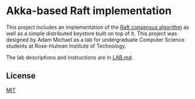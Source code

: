 # Akka-based Raft implementation

This project includes an implementation of the [Raft consensus algorithm](https://raft.github.io/) as well as a simple distributed keystore built on top of it. This project was designed by Adam Michael as a lab for undergraduate Computer Science students at Rose-Hulman Institute of Technology.

The lab descriptions and instructions are in [LAB.md](LAB.md).

## License

[MIT](https://github.com/aj-michael/raft/blob/master/LICENSE)

